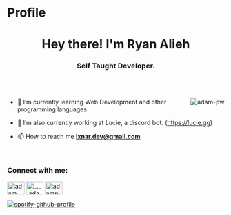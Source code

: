 # Profile
<h1 align="center">Hey there! I'm Ryan Alieh</h1>
<h3 align="center">Self Taught Developer.</h3>

<br>


<br>

<p><img align="right" src="https://github.com/Adam-pw/Adam-pw/blob/main/animation_500_kxa883sd.gif" alt="adam-pw" /></p>


- 🌱 I’m currently learning Web Development and other programming languages
- 🤖 I’m also currently working at Lucie, a discord bot. (https://lucie.gg)

- 📫 How to reach me **lxnar.dev@gmail.com**

<br>

<h3 align="left">Connect with me:</h3>
<p align="left">
  <a href="https://www.linkedin.com/in/ryan-alieh/" target="blank"><img align="center"
      src="https://raw.githubusercontent.com/rahuldkjain/github-profile-readme-generator/master/src/images/icons/Social/linked-in-alt.svg"
        src="https://raw.githubusercontent.com/rahuldkjain/github-profile-readme-generator/master/src/images/icons/Social/facebook.svg"
      alt="adam pithen wala" height="30" width="40" /></a>
  <a href="https://instagram.com/ryan_alieh" target="blank"><img align="center"
      src="https://raw.githubusercontent.com/rahuldkjain/github-profile-readme-generator/master/src/images/icons/Social/instagram.svg"
      alt="_._.adam._" height="30" width="40" /></a>
 <a href="https://twitter.com/RyanAlieh" target="blank"><img align="center"
      src="https://raw.githubusercontent.com/rahuldkjain/github-profile-readme-generator/master/src/images/icons/Social/twitter.svg"
      alt="adampithewan" height="30" width="40" /></a>
</p>

[![spotify-github-profile](https://spotify-github-profile.vercel.app/api/view?uid=9hesl9j5pklbfhrnexgyvrma7&cover_image=true&theme=default&bar_color=1894c9)](https://github.com/kittinan/spotify-github-profile)
